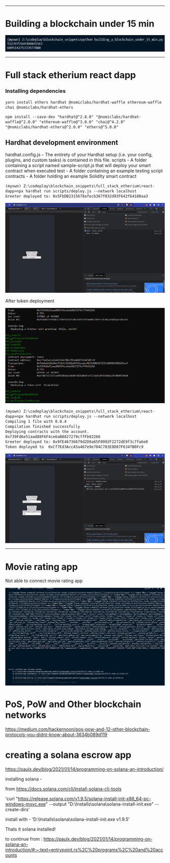 _________________________________________
# Building a blockchain under 15 min

![](building_a_blockchain_under_15_min.png)



______________________________________

# Full stack etherium react dapp

### Installing dependencies

```
yarn install ethers hardhat @nomiclabs/hardhat-waffle ethereum-waffle chai @nomiclabs/hardhat-ethers
```

```
npm install --save-dev "hardhat@^2.8.0" "@nomiclabs/hardhat-waffle@^2.0.0" "ethereum-waffle@^3.0.0" "chai@^4.2.0" "@nomiclabs/hardhat-ethers@^2.0.0" "ethers@^5.0.0"
```

## Hardhat development environment

hardhat.config.js - The entirety of your Hardhat setup (i.e. your config, plugins, and custom tasks) is contained in this file.
scripts - A folder containing a script named sample-script.js that will deploy your smart contract when executed
test - A folder containing an example testing script
contracts - A folder holding an example Solidity smart contract

```
(myown) Z:\codeplay\blockchain_snippets\full_stack_etherium\react-dapp>npx hardhat run scripts/deploy.js --network localhost
Greeter deployed to: 0x5FbDB2315678afecb367f032d93F642f64180aa3
```

![](full_stack_etherium/react-dapp/contract_with_app.gif)

After token deployment

![](full_stack_etherium/react-dapp/token_deployed.png)

```
(myown) Z:\codeplay\blockchain_snippets\full_stack_etherium\react-dapp>npx hardhat run scripts/deploy.js --network localhost
Compiling 1 file with 0.8.4
Compilation finished successfully
Deploying contracts with the account. 0xf39Fd6e51aad88F6F4ce6aB8827279cffFb92266
Greeter deployed to: 0x9fE46736679d2D9a65F0992F2272dE9f3c7fa6e0
Token deployed to  0xCf7Ed3AccA5a467e9e704C703E8D87F634fB0Fc9
```

![](full_stack_etherium/react-dapp/token_sent.gif)

______________________________________
# Movie rating app

Not able to connect movie rating app

![](./movieRatingApp/rating/cant_connect.png)

# PoS, PoW and Other blockchain networks

https://medium.com/hackernoon/pos-pow-and-12-other-blockchain-protocols-you-didnt-know-about-3634b089d119

# creating a solana escrow app

https://paulx.dev/blog/2021/01/14/programming-on-solana-an-introduction/

installing solana - 

from https://docs.solana.com/cli/install-solana-cli-tools

'curl "https://release.solana.com/v1.9.5/solana-install-init-x86_64-pc-windows-msvc.exe" --output "D:\Installs\solana\solana-install-init.exe" --create-dirs'

install with - 'D:\Installs\solana\solana-install-init.exe v1.9.5'

Thats it solana installed!

to continue from : https://paulx.dev/blog/2021/01/14/programming-on-solana-an-introduction/#:~:text=entrypoint.rs%2C%20programs%2C%20and%20accounts

